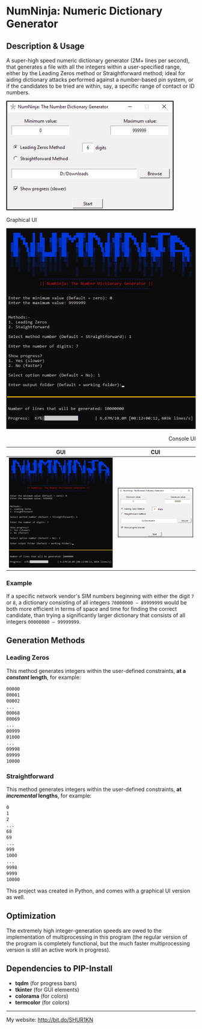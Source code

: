 ﻿# NumNinja: Numeric Dictionary Generator

## Description & Usage
A super-high speed numeric dictionary generator (2M+ lines per second), that generates a file with all the integers within a user-specified range, either by the Leading Zeros method or Straightforward method; ideal for aiding dictionary attacks performed against a number-based pin system, or if the candidates to be tried are within, say, a specific range of contact or ID numbers.

<div align="left">
<img src="https://github.com/SHUR1K-N/NumNinja-Number-Dictionary-Generator/blob/master/Images/GUI%20Example.png" >
<p>Graphical UI</p>
</div>
<div align="right">
<img src="https://github.com/SHUR1K-N/NumNinja-Number-Dictionary-Generator/blob/master/Images/CUI%20Example.png" >
<p>Console UI</p>
</div>

GUI             |  CUI
:-------------------------:|:-------------------------:
![](https://github.com/SHUR1K-N/NumNinja-Number-Dictionary-Generator/blob/master/Images/CUI%20Example.png)  |  ![](https://github.com/SHUR1K-N/NumNinja-Number-Dictionary-Generator/blob/master/Images/GUI%20Example.png)

### Example
If a specific network vendor's SIM numbers beginning with either the digit `7` or `8`, a dictionary consisting of all integers `70000000 — 89999999` would be both more efficient in terms of space and time for finding the correct candidate, than trying a significantly larger dictionary that consists of all integers `00000000 — 99999999`.

## Generation Methods
### Leading Zeros
This method generates integers within the user-defined constraints, **at a *constant* length**, for example:

```
00000
00001
00002
...
00068
00069
...
00999
01000
...
09998
09999
10000
```

### Straightforward
This method generates integers within the user-defined constraints, **at *incremental* lengths**, for example:

```
0
1
2
...
68
69
...
999
1000
...
9998
9999
10000
```



This project was created in Python, and comes with a graphical UI version as well.

## Optimization
The extremely high integer-generation speeds are owed to the implementation of multiprocessing in this program (the regular version of the program is completely functional, but the much faster multiprocessing version is still an active work in progress).

## Dependencies to PIP-Install
- **tqdm** (for progress bars)
- **tkinter** (for GUI elements)
- **colorama** (for colors)
- **termcolor** (for colors)

------------

My website: http://bit.do/SHUR1KN
